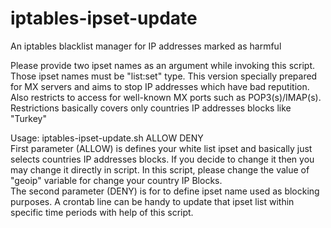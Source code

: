 # iptables-ipset-update
An iptables blacklist manager for IP addresses marked as harmful

Please provide two ipset names as an argument while invoking this script. Those ipset names must be "list:set" type. This version specially prepared for MX servers and aims to stop IP addresses which have bad reputition. Also restricts to access for well-known MX ports such as POP3(s)/IMAP(s). Restrictions basically covers only countries IP addresses blocks like "Turkey"

Usage: iptables-ipset-update.sh  ALLOW  DENY<br>
First parameter (ALLOW) is defines your white list ipset and basically just selects countries IP addresses blocks. If you decide to change it then you may change it directly in script. In this script, please change the value of "geoip" variable for change your country IP Blocks.<br>
The second parameter (DENY) is for to define ipset name used as blocking purposes. A crontab line can be handy to update that ipset list within specific time periods with help of this script.
